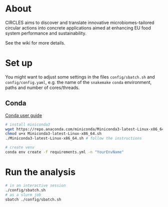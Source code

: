 # About

CIRCLES aims to discover and translate innovative microbiomes-tailored circular actions into concrete applications aimed at enhancing EU food system performance and sustainability.

See the wiki for more details.

# Set up

You might want to adjust some settings in the files `config/sbatch.sh` and `config/config.yaml`, e.g.
the name of the `snakemake` `conda` environment, paths and number of cores/threads.

## Conda

[Conda user guide](https://docs.conda.io/projects/conda/en/latest/user-guide/index.html)

```bash
# install miniconda3
wget https://repo.anaconda.com/miniconda/Miniconda3-latest-Linux-x86_64.sh
chmod u+x Miniconda3-latest-Linux-x86_64.sh
./Miniconda3-latest-Linux-x86_64.sh # follow the instructions

# create venv
conda env create -f requirements.yml -n "YourEnvName"
```

# Run the analysis

```bash
# in an interactive session
./config/sbatch.sh
# as a slurm job
sbatch ./config/sbatch.sh
```
